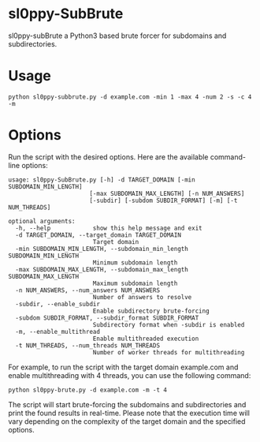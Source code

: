 # sl0ppy-SubBrute
sl0ppy-subBrute a Python3 based brute forcer for subdomains and subdirectories. 

# Usage
`python sl0ppy-subbrute.py -d example.com -min 1 -max 4 -num 2 -s -c 4 -m`

# Options
Run the script with the desired options. Here are the available command-line options:

```
usage: sl0ppy-SubBrute.py [-h] -d TARGET_DOMAIN [-min SUBDOMAIN_MIN_LENGTH]
                       [-max SUBDOMAIN_MAX_LENGTH] [-n NUM_ANSWERS]
                       [-subdir] [-subdom SUBDIR_FORMAT] [-m] [-t NUM_THREADS]

optional arguments:
  -h, --help            show this help message and exit
  -d TARGET_DOMAIN, --target_domain TARGET_DOMAIN
                        Target domain
  -min SUBDOMAIN_MIN_LENGTH, --subdomain_min_length SUBDOMAIN_MIN_LENGTH
                        Minimum subdomain length
  -max SUBDOMAIN_MAX_LENGTH, --subdomain_max_length SUBDOMAIN_MAX_LENGTH
                        Maximum subdomain length
  -n NUM_ANSWERS, --num_answers NUM_ANSWERS
                        Number of answers to resolve
  -subdir, --enable_subdir
                        Enable subdirectory brute-forcing
  -subdom SUBDIR_FORMAT, --subdir_format SUBDIR_FORMAT
                        Subdirectory format when -subdir is enabled
  -m, --enable_multithread
                        Enable multithreaded execution
  -t NUM_THREADS, --num_threads NUM_THREADS
                        Number of worker threads for multithreading
```

For example, to run the script with the target domain example.com and enable multithreading with 4 threads, you can use the following command:

`python sl0ppy-brute.py -d example.com -m -t 4`

The script will start brute-forcing the subdomains and subdirectories and print the found results in real-time. Please note that the execution time will vary depending on the complexity of the target domain and the specified options.
